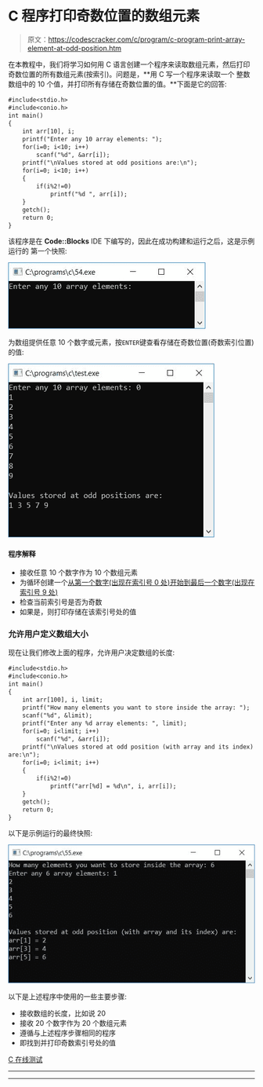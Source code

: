 # C 程序打印奇数位置的数组元素

> 原文：<https://codescracker.com/c/program/c-program-print-array-element-at-odd-position.htm>

在本教程中，我们将学习如何用 C 语言创建一个程序来读取数组元素，然后打印奇数位置的所有数组元素(按索引)。问题是，**用 C 写一个程序来读取一个 整数数组中的 10 个值，并打印所有存储在奇数位置的值。**下面是它的回答:

```
#include<stdio.h>
#include<conio.h>
int main()
{
    int arr[10], i;
    printf("Enter any 10 array elements: ");
    for(i=0; i<10; i++)
        scanf("%d", &arr[i]);
    printf("\nValues stored at odd positions are:\n");
    for(i=0; i<10; i++)
    {
        if(i%2!=0)
            printf("%d ", arr[i]);
    }
    getch();
    return 0;
}
```

该程序是在 **Code::Blocks** IDE 下编写的，因此在成功构建和运行之后，这是示例运行的 第一个快照:

![c print value at odd position](img/52ea2a77342b63bd0d1a6e055730009b.png)

为数组提供任意 10 个数字或元素，按`ENTER`键查看存储在奇数位置(奇数索引位置)的值:

![print value at odd position](img/aa6370680cebbab1c0a16d19a44dffe6.png)

#### 程序解释

*   接收任意 10 个数字作为 10 个数组元素
*   为循环创建一个[从第一个数字(出现在索引号 0 处)开始到最后一个数字(出现在索引号 9 处)](/c/c-for-loop.htm)
*   检查当前索引号是否为奇数
*   如果是，则打印存储在该索引号处的值

### 允许用户定义数组大小

现在让我们修改上面的程序，允许用户决定数组的长度:

```
#include<stdio.h>
#include<conio.h>
int main()
{
    int arr[100], i, limit;
    printf("How many elements you want to store inside the array: ");
    scanf("%d", &limit);
    printf("Enter any %d array elements: ", limit);
    for(i=0; i<limit; i++)
        scanf("%d", &arr[i]);
    printf("\nValues stored at odd position (with array and its index) are:\n");
    for(i=0; i<limit; i++)
    {
        if(i%2!=0)
            printf("arr[%d] = %d\n", i, arr[i]);
    }
    getch();
    return 0;
}
```

以下是示例运行的最终快照:

![print value stored at odd position c](img/1f3dc515f6e7944a7cd6c2ab9b7c9323.png)

以下是上述程序中使用的一些主要步骤:

*   接收数组的长度，比如说 20
*   接收 20 个数字作为 20 个数组元素
*   遵循与上述程序步骤相同的程序
*   即找到并打印奇数索引号处的值

[C 在线测试](/exam/showtest.php?subid=2)

* * *

* * *